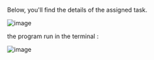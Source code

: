 Below, you'll find the details of the assigned task.

![image](https://github.com/nikazizi563/cpp-GPA-Calculator/assets/116706573/729ba1f2-a302-4fa5-8528-dd6cc3e43ca7)

the program run in the terminal :

![image](https://github.com/nikazizi563/cpp-GPA-Calculator/assets/116706573/f71c4dfe-3bb4-4fb2-97b7-2e0a701048fa)
